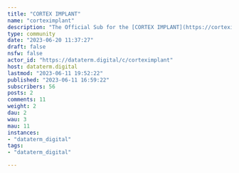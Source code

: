 ```yaml
---
title: "CORTEX IMPLANT" 
name: "corteximplant"
description: "The Official Sub for the [CORTEX IMPLANT](https://corteximplant.com) Community. Discuss problems, feedback and wishes here."
type: community
date: "2023-06-20 11:37:27"
draft: false
nsfw: false
actor_id: "https://dataterm.digital/c/corteximplant"
host: dataterm.digital
lastmod: "2023-06-11 19:52:22"
published: "2023-06-11 16:59:22"
subscribers: 56
posts: 2
comments: 11
weight: 2
dau: 2
wau: 3
mau: 11
instances:
- "dataterm_digital"
tags: 
- "dataterm_digital"

---
```

